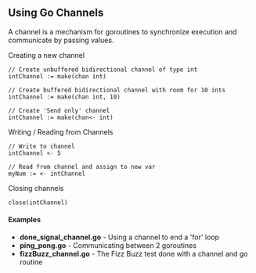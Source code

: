 ## Using Go Channels

A channel is a mechanism for goroutines to synchronize execution and communicate by passing values.

Creating a new channel
```
// Create unbuffered bidirectional channel of type int
intChannel := make(chan int)

// Create buffered bidirectional channel with room for 10 ints
intChannel := make(chan int, 10)

// Create 'Send only' channel
intChannel := make(chan<- int)
```

Writing / Reading from Channels
```
// Write to channel
intChannel <- 5

// Read from channel and assign to new var
myNum := <- intChannel
```

Closing channels
```
close(intChannel)
```

#### Examples

* **done_signal_channel.go** - Using a channel to end a 'for' loop
* **ping_pong.go** - Communicating between 2 goroutines
* **fizzBuzz_channel.go** - The Fizz Buzz test done with a channel and go routine
